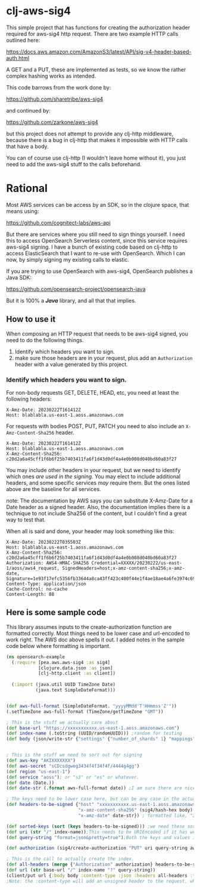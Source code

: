 # clj-aws-sig4
This simple project that has functions for creating the authorization header required for aws-sig4 http request. There are two example HTTP calls outlined here:

https://docs.aws.amazon.com/AmazonS3/latest/API/sig-v4-header-based-auth.html

A GET and a PUT, these are implemented as tests, so we know the rather complex hashing works as intended.

This code barrows from the work done by:

https://github.com/sharetribe/aws-sig4

and continued by:

https://github.com/zarkone/aws-sig4

but this project does not attempt to provide any clj-http middleware, because there is a bug in clj-http that makes it impossible with HTTP calls that have a body.

You can of course use clj-http (I wouldn't leave home without it), you just need to add the aws-sig4 stuff to the calls beforehand.

# Rational
Most AWS services can be access by an SDK, so in the clojure space, that means using:

https://github.com/cognitect-labs/aws-api

But there are services where you still need to sign things yourself. I need this to access OpenSearch Serverless content, since this service requires aws-sig4 signing.
I have a bunch of existing code based on clj-http to access ElasticSearch that I want to re-use with OpenSearch. Which I can now, by simply signing my existing calls to elastic.

If you are trying to use OpenSearch with aws-sig4, OpenSearch publishes a Java SDK:

https://github.com/opensearch-project/opensearch-java

But it is 100% a _**Java**_ library, and all that that implies.

## How to use it
When composing an HTTP request that needs to be aws-sig4 signed, you need to do the following things.

1. Identify which headers you want to sign.
2. make sure those headers are in your request, plus add an ```Authorization``` header with a value generated by this project.

### Identify which headers you want to sign.
For non-body requests GET, DELETE, HEAD, etc, you need at least the following headers:
```http request
X-Amz-Date: 20230222T161412Z
Host: blablabla.us-east-1.aoss.amazonaws.com
```
For requests with bodies POST, PUT, PATCH you need to also include an  ```X-Amz-Content-Sha256``` header.
```http request
X-Amz-Date: 20230222T161412Z
Host: blablabla.us-east-1.aoss.amazonaws.com
X-Amz-Content-Sha256: c20d2a6a45cff1f6b6f25b7403411fa6f1d43d0df4a4e0b008d040bd60a83f27
```

You may include other headers in your request, but we need to identify which ones _are used in the signing._ 
You may elect to include additional headers, and some specific services _may_ require them. But the ones listed above are the baseline for all services.

note: The documentation by AWS says you can substitute X-Amz-Date for a Date header as a signed header. Also, the documentation implies there is a technique to not include Sha256 of the content, but I couldn't find a great way to test that.

When all is said and done, your header may look something like this:
```http request
X-Amz-Date: 20230222T035503Z
Host: blablabla.us-east-1.aoss.amazonaws.com
X-Amz-Content-Sha256: c20d2a6a45cff1f6b6f25b7403411fa6f1d43d0df4a4e0b008d040bd60a83f27
Authorization: AWS4-HMAC-SHA256 Credential=XXXXX/20230222/us-east-1/aoss/aws4_request, SignedHeaders=host;x-amz-content-sha256;x-amz-date, Signature=1e93f17efc5356fb33644a8ca43ff423c400f44e1f4ae18ae4a6fe3974c69837
Content-Type: application/json
Cache-Control: no-cache
Content-Length: 88
```

## Here is some sample code
This library assumes inputs to the create-authorization function are formatted correctly. Most things need to be lower case and url-encoded to work right. The AWS doc above spells it out. I added notes in the sample code below where formatting is important.
```clojure
(ns opensearch-example
  (:require [pea.aws.aws-sig4 :as sig4]
            [clojure.data.json :as json]
            [clj-http.client :as client])
  
  (:import (java.util UUID TimeZone Date)
           (java.text SimpleDateFormat)))


(def aws-full-format (SimpleDateFormat. "yyyyMMdd'T'HHmmss'Z'"))
(.setTimeZone aws-full-format (TimeZone/getTimeZone "GMT"))

; This is the stuff we actually care about
(def base-url "https://xxxxxxxxxxx.us-east-1.aoss.amazonaws.com")
(def index-name (.toString (UUID/randomUUID))) ;random for testing
(def body (json/write-str {"settings" {"number_of_shards" 1} "mappings" {"properties" {"field1" {"type" "text"}}}}))


; This is the stuff we need to sort out for signing
(def aws-key "AKIXXXXXXX")
(def aws-secret "sCDcsdgweg3434f4f34f4f/4444g4gg")
(def region "us-east-1")
(def service "aoss"); or "s3" or "es" or whatever.
(def date (Date.))
(def date-str (.format aws-full-format date)) ;I am sure there are nicer ways to format dates these days :)

; The keys need to be lower case here, but can be any case in the actual http call
(def headers-to-be-signed {"host" "xxxxxxxxxxx.us-east-1.aoss.amazonaws.com" ; No https protocol prefix. 
                           "x-amz-content-sha256" (sig4/hash-hex body) ; required if we have a body
                           "x-amz-date" date-str}) ; formatted like, "20130524T000000Z" I did not test if it needs to be GMT. But this one is.

(def sorted-keys (sort (keys headers-to-be-signed))) ;we need these sorted alphabetically
(def uri (str "/" index-name));This needs to be URIEncoded if it has weird chars in it. See the AWS doc linked above.
(def query-string "format=json&pretty=true");Both the keys and values in this list need to be URIEncoded. See the AWS doc linked above.

(def authorization (sig4/create-authorization "PUT" uri query-string aws-key aws-secret date-str region service sorted-keys headers-to-be-signed))

; This is the call to actually create the index.
(def all-headers (merge {"Authorization" authorization} headers-to-be-signed {"Other-Header" "You Might Need Like ->" "Cache-Control" "no-cache"}))
(def url (str base-url "/" index-name "?" query-string))
(client/put url {:body body :content-type :json :headers all-headers :throw-exceptions false})
;Note: the :content-type will add an unsigned header to the request, which is totally OK.
```
